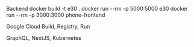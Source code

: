 

Backend
docker build -t e30 .
docker run --rm -p 5000:5000 e30
docker run --rm -p 3000:3000 phone-frontend

Google Cloud Build, Registry, Run


GraphQL, NextJS, Kubernetes